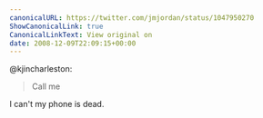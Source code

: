 ```yaml
---
canonicalURL: https://twitter.com/jmjordan/status/1047950270
ShowCanonicalLink: true
CanonicalLinkText: View original on
date: 2008-12-09T22:09:15+00:00
---
```

@kjincharleston:

> Call me

I can't my phone is dead.